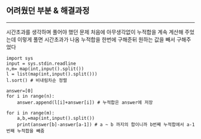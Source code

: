 ## 어려웠던 부분 & 해결과정

---
시간초과를 생각하며 풀어야 했던 문제
처음에 아무생각없이 누적합을 계속 계산해 주었는데 이렇게 풀면 시간초과가 나옴
누적합을 한번에 구해준뒤 원하는 값을 빼서 구해주었다 
  
```
import sys
input = sys.stdin.readline
n,m= map(int,input().split())
l = list(map(int,input().split()))
l.sort() # 비내림차순 정렬

answer=[0]
for i in range(n):
    answer.append(l[i]+answer[i]) # 누적합은 answer에 저장

for i in range(m):
    a,b,=map(int,input().split())
    print(answer[b]-answer[a-1]) # a ~ b 까지의 합이니까 b번째 누적합에서 a-1번째 누적합을 빼줌


```
